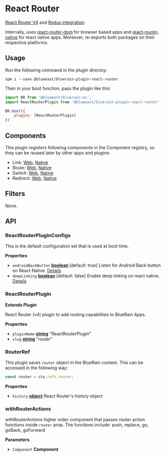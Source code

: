 # React Router

[React Router V4](https://github.com/ReactTraining/react-router) and [Redux integration](https://github.com/ReactTraining/react-router/tree/master/packages/react-router-redux). 

Internally, uses [react-router-dom](https://github.com/ReactTraining/react-router/tree/master/packages/react-router-dom) for browser based apps and [react-router-native](https://github.com/ReactTraining/react-router/tree/master/packages/react-router-native) for react native apps. Moreover, re-exports both packages on their respective platforms.

## Usage

Run the following command in the plugin directoy:

```shell
npm i --save @blueeast/bluerain-plugin-react-router
```

Then in your boot function, pass the plugin like this:

```javascript
import BR from '@blueeast/bluerain-os';
import ReactRouterPlugin from '@blueeast/bluerain-plugin-react-router';

BR.boot({
	plugins: [ReactRouterPlugin]
})
```

## Components

This plugin registers following components in the Component registry, so they can be reused later by other apps and plugins:

-   Link: [Web](https://reacttraining.com/react-router/web/api/Link), [Native](https://reacttraining.com/react-router/native/api/Link)
-   Route: [Web](https://reacttraining.com/react-router/web/api/Route), [Native](https://reacttraining.com/react-router/native/api/Route)
-   Switch: [Web](https://reacttraining.com/react-router/web/api/Switch), [Native](https://reacttraining.com/react-router/native/api/Switch)
-   Redirect: [Web](https://reacttraining.com/react-router/web/api/Redirect), [Native](https://reacttraining.com/react-router/native/api/Redirect)

## Filters

None.

## API

<!-- Generated by documentation.js. Update this documentation by updating the source code. -->

### ReactRouterPluginConfigs

This is the default configuration set
that is used at boot time.

**Properties**

-   `androidBackButton` **[boolean](https://developer.mozilla.org/en-US/docs/Web/JavaScript/Reference/Global_Objects/Boolean)** [default: true]			Listen for Android Back button on React Native. [Details](https://reacttraining.com/react-router/native/api/AndroidBackButton)
-   `deepLinking` **[boolean](https://developer.mozilla.org/en-US/docs/Web/JavaScript/Reference/Global_Objects/Boolean)** [default: false]					Enable deep linking on react native. [Details](https://reacttraining.com/react-router/native/api/DeepLinking)

### ReactRouterPlugin

**Extends Plugin**

React Router (v4) plugin to add routing capabilities to BlueRain Apps.

**Properties**

-   `pluginName` **[string](https://developer.mozilla.org/en-US/docs/Web/JavaScript/Reference/Global_Objects/String)** "ReactRouterPlugin"
-   `slug` **[string](https://developer.mozilla.org/en-US/docs/Web/JavaScript/Reference/Global_Objects/String)** "router"

### RouterRef

This plugin saves `router` object in the BlueRain context. This can be accessed in the following way:

```javascript
const router = ctx.refs.router;
```

**Properties**

-   `history` **[object](https://developer.mozilla.org/en-US/docs/Web/JavaScript/Reference/Global_Objects/Object)** React Router's history object

### withRouterActions

withRouterActions higher order component that passes router action functions inside `router` prop.
The functions include: push, replace, go, goBack, goForward

**Parameters**

-   `Component` **Component** 
